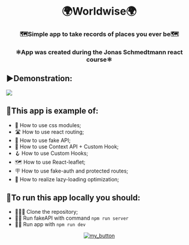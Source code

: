 <h1 align="center">🌍Worldwise🌍</h1>
<h3 align="center">🗺️Simple app to take records of places you ever be🗺️</h3>
<h3 align="center" >⚛️App was created during the Jonas Schmedtmann react course⚛️</h3>

## ▶️Demonstration:

<img src="./public/worldwise.gif" />

## 🚀This app is example of:

- 👖 How to use css modules;
- 🛣️ How to use react routing;
- 🪬 How to use fake API;
- 📖 How to use Context API + Custom Hook;
- 🪝 How to use Custom Hooks;
- 🗺️ How to use React-leaflet;
- 🪧 How to use fake-auth and protected routes;
- 🚄 How to realize lazy-loading optimization;

## 👟To run this app locally you should:

- 🧑‍🤝‍🧑 Clone the repository;
- 🏃‍♂️ Run fakeAPI with command `npm run server`
- 🏃‍♀️ Run app with `npm run dev`

<div align="center">

[![my_button](https://img.shields.io/badge/🟦🟨-37a779?style=for-the-badge)](https://www.youtube.com/watch?v=G510jeWiaV0)

</div>
